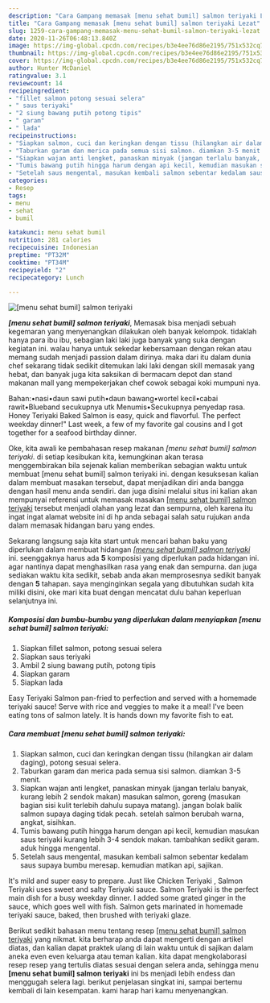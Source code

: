```yaml
---
description: "Cara Gampang memasak [menu sehat bumil] salmon teriyaki Lezat"
title: "Cara Gampang memasak [menu sehat bumil] salmon teriyaki Lezat"
slug: 1259-cara-gampang-memasak-menu-sehat-bumil-salmon-teriyaki-lezat
date: 2020-11-26T06:48:13.840Z
image: https://img-global.cpcdn.com/recipes/b3e4ee76d86e2195/751x532cq70/menu-sehat-bumil-salmon-teriyaki-foto-resep-utama.jpg
thumbnail: https://img-global.cpcdn.com/recipes/b3e4ee76d86e2195/751x532cq70/menu-sehat-bumil-salmon-teriyaki-foto-resep-utama.jpg
cover: https://img-global.cpcdn.com/recipes/b3e4ee76d86e2195/751x532cq70/menu-sehat-bumil-salmon-teriyaki-foto-resep-utama.jpg
author: Hunter McDaniel
ratingvalue: 3.1
reviewcount: 14
recipeingredient:
- "fillet salmon potong sesuai selera"
- " saus teriyaki"
- "2 siung bawang putih potong tipis"
- " garam"
- " lada"
recipeinstructions:
- "Siapkan salmon, cuci dan keringkan dengan tissu (hilangkan air dalam daging), potong sesuai selera."
- "Taburkan garam dan merica pada semua sisi salmon. diamkan 3-5 menit."
- "Siapkan wajan anti lengket, panaskan minyak (jangan terlalu banyak, kurang lebih 2 sendok makan) masukan salmon, goreng (masukan bagian sisi kulit terlebih dahulu supaya matang). jangan bolak balik salmon supaya daging tidak pecah. setelah salmon berubah warna, angkat, sisihkan."
- "Tumis bawang putih hingga harum dengan api kecil, kemudian masukan saus teriyaki kurang lebih 3-4 sendok makan. tambahkan sedikit garam. aduk hingga mengental."
- "Setelah saus mengental, masukan kembali salmon sebentar kedalam saus supaya bumbu meresap. kemudian matikan api, sajikan."
categories:
- Resep
tags:
- menu
- sehat
- bumil

katakunci: menu sehat bumil 
nutrition: 281 calories
recipecuisine: Indonesian
preptime: "PT32M"
cooktime: "PT34M"
recipeyield: "2"
recipecategory: Lunch

---
```



![[menu sehat bumil] salmon teriyaki](https://img-global.cpcdn.com/recipes/b3e4ee76d86e2195/751x532cq70/menu-sehat-bumil-salmon-teriyaki-foto-resep-utama.jpg)

<b><i>[menu sehat bumil] salmon teriyaki</i></b>, Memasak bisa menjadi sebuah kegemaran yang menyenangkan dilakukan oleh banyak kelompok. tidaklah hanya para ibu ibu, sebagian laki laki juga banyak yang suka dengan kegiatan ini. walau hanya untuk sekedar kebersamaan dengan rekan atau memang sudah menjadi passion dalam dirinya. maka dari itu dalam dunia chef sekarang tidak sedikit ditemukan laki laki dengan skill memasak yang hebat, dan banyak juga kita saksikan di bermacam depot dan stand makanan mall yang mempekerjakan chef cowok sebagai koki mumpuni nya.

Bahan:•nasi•daun sawi putih•daun bawang•wortel kecil•cabai rawit•Blueband secukupnya utk Menumis•Secukupnya penyedap rasa. Honey Teriyaki Baked Salmon is easy, quick and flavorful. The perfect weekday dinner!&#34; Last week, a few of my favorite gal cousins and I got together for a seafood birthday dinner.

Oke, kita awali ke pembahasan resep makanan <i>[menu sehat bumil] salmon teriyaki</i>. di setiap kesibukan kita, kemungkinan akan terasa menggembirakan bila sejenak kalian memberikan sebagian waktu untuk membuat [menu sehat bumil] salmon teriyaki ini. dengan kesuksesan kalian dalam membuat masakan tersebut, dapat menjadikan diri anda bangga dengan hasil menu anda sendiri. dan juga disini melalui situs ini kalian akan mempunyai referensi untuk memasak masakan <u>[menu sehat bumil] salmon teriyaki</u> tersebut menjadi olahan yang lezat dan sempurna, oleh karena itu ingat ingat alamat website ini di hp anda sebagai salah satu rujukan anda dalam memasak hidangan baru yang endes.


Sekarang langsung saja kita start untuk mencari bahan baku yang diperlukan dalam membuat hidangan <u><i>[menu sehat bumil] salmon teriyaki</i></u> ini. seenggaknya harus ada <b>5</b> komposisi yang diperlukan pada hidangan ini. agar nantinya dapat menghasilkan rasa yang enak dan sempurna. dan juga sediakan waktu kita sedikit, sebab anda akan memprosesnya sedikit banyak dengan <b>5</b> tahapan. saya menginginkan segala yang dibutuhkan sudah kita miliki disini, oke mari kita buat dengan mencatat dulu bahan keperluan selanjutnya ini.

<!--inarticleads1-->

##### Komposisi dan bumbu-bumbu yang diperlukan dalam menyiapkan [menu sehat bumil] salmon teriyaki:

1. Siapkan fillet salmon, potong sesuai selera
1. Siapkan  saus teriyaki
1. Ambil 2 siung bawang putih, potong tipis
1. Siapkan  garam
1. Siapkan  lada


Easy Teriyaki Salmon pan-fried to perfection and served with a homemade teriyaki sauce! Serve with rice and veggies to make it a meal! I&#39;ve been eating tons of salmon lately. It is hands down my favorite fish to eat. 

<!--inarticleads2-->

##### Cara membuat [menu sehat bumil] salmon teriyaki:

1. Siapkan salmon, cuci dan keringkan dengan tissu (hilangkan air dalam daging), potong sesuai selera.
1. Taburkan garam dan merica pada semua sisi salmon. diamkan 3-5 menit.
1. Siapkan wajan anti lengket, panaskan minyak (jangan terlalu banyak, kurang lebih 2 sendok makan) masukan salmon, goreng (masukan bagian sisi kulit terlebih dahulu supaya matang). jangan bolak balik salmon supaya daging tidak pecah. setelah salmon berubah warna, angkat, sisihkan.
1. Tumis bawang putih hingga harum dengan api kecil, kemudian masukan saus teriyaki kurang lebih 3-4 sendok makan. tambahkan sedikit garam. aduk hingga mengental.
1. Setelah saus mengental, masukan kembali salmon sebentar kedalam saus supaya bumbu meresap. kemudian matikan api, sajikan.


It&#39;s mild and super easy to prepare. Just like Chicken Teriyaki , Salmon Teriyaki uses sweet and salty Teriyaki sauce. Salmon Teriyaki is the perfect main dish for a busy weekday dinner. I added some grated ginger in the sauce, which goes well with fish. Salmon gets marinated in homemade teriyaki sauce, baked, then brushed with teriyaki glaze. 

Berikut sedikit bahasan menu tentang resep <u>[menu sehat bumil] salmon teriyaki</u> yang nikmat. kita berharap anda dapat mengerti dengan artikel diatas, dan kalian dapat praktek ulang di lain waktu untuk di sajikan dalam aneka even even keluarga atau teman kalian. kita dapat mengkolaborasi resep resep yang tertulis diatas sesuai dengan selera anda, sehingga menu <b>[menu sehat bumil] salmon teriyaki</b> ini bs menjadi lebih endess dan menggugah selera lagi. berikut penjelasan singkat ini, sampai bertemu kembali di lain kesempatan. kami harap hari kamu menyenangkan.
